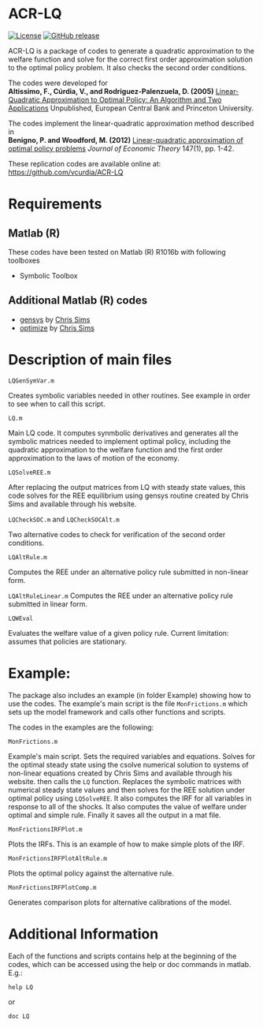 # ACR-LQ

[![License](https://img.shields.io/badge/license-BSD%203--clause-green.svg)](https://github.com/vcurdia/ACR-LQ/blob/master/LICENSE)
[![GitHub release](https://img.shields.io/badge/version-v1.0.0-blue.svg)](https://github.com/vcurdia/ACR-LQ/releases/tag/v1.0.0)

ACR-LQ is a package of codes to generate a quadratic approximation to the
welfare function and solve for the correct first order approximation solution
to the optimal policy problem. It also checks the second order conditions.

The codes were developed for  
**Altissimo, F., Cúrdia, V., and Rodriguez-Palenzuela, D. (2005)**
[Linear-Quadratic Approximation to Optimal Policy: An Algorithm and Two Applications](https://github.com/vcurdia/ACR-LQ/blob/master/ACR2005-LQ-Paper.pdf) 
Unpublished, European Central Bank and Princeton University.

The codes implement the linear-quadratic approximation method described in  
**Benigno, P. and Woodford, M. (2012)**
[Linear-quadratic approximation of optimal policy problems](http://www.sciencedirect.com/science/article/pii/S0022053111001451)
*Journal of Economic Theory* 147(1), pp. 1-42.

These replication codes are available online at:  
https://github.com/vcurdia/ACR-LQ



# Requirements

## Matlab (R) 
These codes have been tested on Matlab (R) R1016b with following toolboxes
- Symbolic Toolbox


## Additional Matlab (R) codes
- [gensys](http://sims.princeton.edu/yftp/gensys/)
  by [Chris Sims](http://www.princeton.edu/~sims/)
- [optimize](http://dge.repec.org/codes/sims/optimize/)
  by [Chris Sims](http://www.princeton.edu/~sims/)


# Description of main files

`LQGenSymVar.m`

Creates symbolic variables needed in other routines. See example in order to 
see when to call this script.

`LQ.m`

Main LQ code. It computes synmbolic derivatives and generates all the symbolic
matrices needed to implement optimal policy, including the quadratic 
approximation to the welfare function and the first order approximation to the
laws of motion of the economy.

`LQSolveREE.m`

After replacing the output matrices from LQ with steady state values, this code
solves for the REE equilibrium using gensys routine created by Chris Sims and 
available through his website.

`LQCheckSOC.m` and `LQCheckSOCAlt.m`

Two alternative codes to check for verification of the second order conditions.

`LQAltRule.m`

Computes the REE under an alternative policy rule submitted in non-linear form.

`LQAltRuleLinear.m`
Computes the REE under an alternative policy rule submitted in linear form.

`LQWEval`

Evaluates the welfare value of a given policy rule. 
Current limitation: assumes that policies are stationary.


# Example:

The package also includes an example (in folder Example) showing how to use the
codes. The example's main script is the file `MonFrictions.m` which sets up the
model framework and calls other functions and scripts.

The codes in the examples are the following:

`MonFrictions.m`

Example's main script. Sets the required variables and equations. Solves for
the optimal steady state using the csolve numerical solution to systems of 
non-linear equations created by Chris Sims and available through his website.
then calls the `LQ` function. Replaces the symbolic matrices with numerical 
steady state values and then solves for the REE solution under optimal policy
using `LQSolveREE`. It also computes the IRF for all variables in response to
all of the shocks. It also computes the value of welfare under optimal and
simple rule. Finally it saves all the output in a mat file.

`MonFrictionsIRFPlot.m`

Plots the IRFs. This is an example of how to make simple plots of the IRF.

`MonFrictionsIRFPlotAltRule.m`

Plots the optimal policy against the alternative rule.

`MonFrictionsIRFPlotComp.m`

Generates comparison plots for alternative calibrations of the model.


# Additional Information

Each of the functions and scripts contains help at the beginning of the codes,
which can be accessed using the help or doc commands in matlab. E.g.: 
```
help LQ
``` 
or 
```
doc LQ
```

